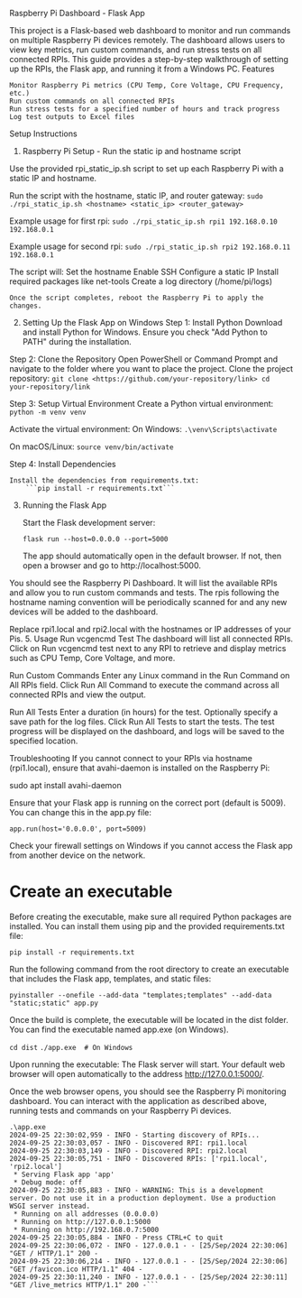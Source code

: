 Raspberry Pi Dashboard - Flask App

This project is a Flask-based web dashboard to monitor and run commands on multiple Raspberry Pi devices remotely. The dashboard allows users to view key metrics, run custom commands, and run stress tests on all connected RPIs. This guide provides a step-by-step walkthrough of setting up the RPIs, the Flask app, and running it from a Windows PC.
Features

    Monitor Raspberry Pi metrics (CPU Temp, Core Voltage, CPU Frequency, etc.)
    Run custom commands on all connected RPIs
    Run stress tests for a specified number of hours and track progress
    Log test outputs to Excel files

Setup Instructions
1. Raspberry Pi Setup - Run the static ip and hostname script

Use the provided rpi_static_ip.sh script to set up each Raspberry Pi with a static IP and hostname.

Run the script with the hostname, static IP, and router gateway:
    ```sudo ./rpi_static_ip.sh <hostname> <static_ip> <router_gateway>```

Example usage for first rpi:
    ```sudo ./rpi_static_ip.sh rpi1 192.168.0.10 192.168.0.1```

Example usage for second rpi:
    ```sudo ./rpi_static_ip.sh rpi2 192.168.0.11 192.168.0.1```

The script will:
    Set the hostname
    Enable SSH
    Configure a static IP
    Install required packages like net-tools
    Create a log directory (/home/pi/logs)

    Once the script completes, reboot the Raspberry Pi to apply the changes.

2. Setting Up the Flask App on Windows
Step 1: Install Python
    Download and install Python for Windows.
    Ensure you check "Add Python to PATH" during the installation.

Step 2: Clone the Repository
    Open PowerShell or Command Prompt and navigate to the folder where you want to place the project.
    Clone the project repository:
        ```git clone <https://github.com/your-repository/link>
        cd your-repository/link```

Step 3: Setup Virtual Environment
    Create a Python virtual environment:
        ```python -m venv venv```

Activate the virtual environment:
    On Windows:
        ```.\venv\Scripts\activate```

On macOS/Linux:
        ```source venv/bin/activate```

Step 4: Install Dependencies

    Install the dependencies from requirements.txt:
        ```pip install -r requirements.txt```

3. Running the Flask App

    Start the Flask development server:

    ```flask run --host=0.0.0.0 --port=5000```

    The app should automatically open in the default browser.
    If not, then open a browser and go to http://localhost:5000.

You should see the Raspberry Pi Dashboard. It will list the available RPIs and allow you to run custom commands and tests.
The rpis following the hostname naming convention will be periodically scanned for and any new devices will be added to the dashboard.

Replace rpi1.local and rpi2.local with the hostnames or IP addresses of your Pis.
5. Usage
Run vcgencmd Test
    The dashboard will list all connected RPIs.
    Click on Run vcgencmd test next to any RPI to retrieve and display metrics such as CPU Temp, Core Voltage, and more.

Run Custom Commands
    Enter any Linux command in the Run Command on All RPIs field.
    Click Run All Command to execute the command across all connected RPIs and view the output.

Run All Tests
    Enter a duration (in hours) for the test.
    Optionally specify a save path for the log files.
    Click Run All Tests to start the tests. The test progress will be displayed on the dashboard, and logs will be saved to the specified location.

Troubleshooting
    If you cannot connect to your RPIs via hostname (rpi1.local), ensure that avahi-daemon is installed on the Raspberry Pi:

sudo apt install avahi-daemon

Ensure that your Flask app is running on the correct port (default is 5009). You can change this in the app.py file:


```app.run(host='0.0.0.0', port=5009)```

Check your firewall settings on Windows if you cannot access the Flask app from another device on the network.

# Create an executable
Before creating the executable, make sure all required Python packages are installed. You can install them using pip and the provided requirements.txt file:

```pip install -r requirements.txt```

Run the following command from the root directory to create an executable that includes the Flask app, templates, and static files:

```pyinstaller --onefile --add-data "templates;templates" --add-data "static;static" app.py```

Once the build is complete, the executable will be located in the dist folder. You can find the executable named app.exe (on Windows).

```cd dist```
```./app.exe  # On Windows```

Upon running the executable:
    The Flask server will start.
    Your default web browser will open automatically to the address http://127.0.0.1:5000/.

Once the web browser opens, you should see the Raspberry Pi monitoring dashboard. You can interact with the application as described above, running tests and commands on your Raspberry Pi devices.

```
.\app.exe
2024-09-25 22:30:02,959 - INFO - Starting discovery of RPIs...
2024-09-25 22:30:03,057 - INFO - Discovered RPI: rpi1.local
2024-09-25 22:30:03,149 - INFO - Discovered RPI: rpi2.local
2024-09-25 22:30:05,751 - INFO - Discovered RPIs: ['rpi1.local', 'rpi2.local']
 * Serving Flask app 'app'
 * Debug mode: off
2024-09-25 22:30:05,883 - INFO - WARNING: This is a development server. Do not use it in a production deployment. Use a production WSGI server instead.
 * Running on all addresses (0.0.0.0)
 * Running on http://127.0.0.1:5000
 * Running on http://192.168.0.7:5000
2024-09-25 22:30:05,884 - INFO - Press CTRL+C to quit
2024-09-25 22:30:06,072 - INFO - 127.0.0.1 - - [25/Sep/2024 22:30:06] "GET / HTTP/1.1" 200 -
2024-09-25 22:30:06,214 - INFO - 127.0.0.1 - - [25/Sep/2024 22:30:06] "GET /favicon.ico HTTP/1.1" 404 -
2024-09-25 22:30:11,240 - INFO - 127.0.0.1 - - [25/Sep/2024 22:30:11] "GET /live_metrics HTTP/1.1" 200 -```
